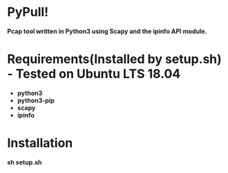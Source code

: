 # PyPull!
<strong><b>Pcap tool written in Python3 using Scapy and the ipinfo API module.</b></strong>
# Requirements(Installed by setup.sh) - Tested on Ubuntu LTS 18.04
<ul><strong><b>
 <li>python3</li>
 <li>python3-pip</li>
 <li>scapy</li>
 <li>ipinfo</li>
</ul></b></strong>

# Installation
<strong><b>
 sh setup.sh
</b></strong>
